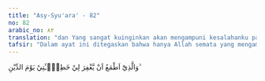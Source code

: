 ```yaml
---
title: "Asy-Syu'ara' - 82"
no: 82
arabic_no: ٨٢
translation: "dan Yang sangat kuinginkan akan mengampuni kesalahanku pada hari Kiamat.”"
tafsir: "Dalam ayat ini ditegaskan bahwa hanya Allah semata yang mengampuni dosa seseorang di hari akhirat (lihat pula Surah ali 'Imran/3: 135). Tidak ada seorang pun yang dapat menanggung dosa orang lain, tetapi masing-masing bertanggung jawab terhadap perbuatannya sendiri. Allah berfirman: \n\nDan seseorang tidak akan memikul beban dosa orang lain. (al-An'am/6: 164)"
---
```


وَالَّذِيْٓ اَطْمَعُ اَنْ يَّغْفِرَ لِيْ خَطِيْۤـَٔتِيْ يَوْمَ الدِّيْنِ ۗ
